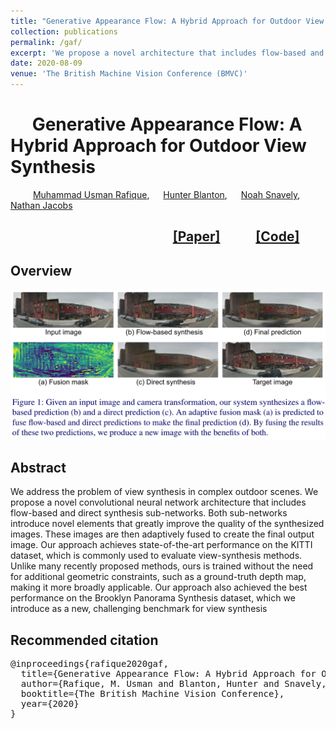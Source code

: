 ```yaml
---
title: "Generative Appearance Flow: A Hybrid Approach for Outdoor View Synthesis"
collection: publications
permalink: /gaf/
excerpt: 'We propose a novel architecture that includes flow-based and direct synthesis sub-networks for novel view synthesis.'
date: 2020-08-09
venue: 'The British Machine Vision Conference (BMVC)'
---
```

# &emsp; Generative Appearance Flow: A Hybrid Approach for Outdoor View Synthesis
&emsp; &emsp; [Muhammad Usman Rafique](http://urafique.com), &emsp; [Hunter Blanton](hblanton.github.io/), &emsp; [Noah Snavely](http://www.cs.cornell.edu/~snavely/), &emsp; [Nathan Jacobs](https://jacobsn.github.io/)

##  &emsp;  &emsp; &emsp;  &emsp;  &emsp; &emsp;  &emsp; &emsp;  &emsp;   &emsp; [[Paper]](#)   &emsp;  &emsp;      [[Code]](#)

## Overview
![GAF overview](/images/GAF_front_fig.png)

## Abstract
We address the problem of view synthesis in complex outdoor scenes. We propose a novel convolutional neural network architecture that includes flow-based and direct synthesis sub-networks. Both sub-networks introduce novel elements that greatly improve the quality of the synthesized images. These images are then adaptively fused to create the final output image. Our approach achieves state-of-the-art performance on the KITTI dataset, which is commonly used to evaluate view-synthesis methods. Unlike many recently proposed methods, ours is trained without the need for additional geometric constraints, such as a ground-truth depth map, making it more broadly applicable. Our approach also achieved the best performance on the Brooklyn Panorama Synthesis dataset, which we introduce as a new, challenging benchmark for view synthesis

## Recommended citation
<pre>
@inproceedings{rafique2020gaf,
  title={Generative Appearance Flow: A Hybrid Approach for Outdoor View Synthesis},
  author={Rafique, M. Usman and Blanton, Hunter and Snavely, Noah and Jacobs, Nathan},
  booktitle={The British Machine Vision Conference},
  year={2020}
}
</pre>
